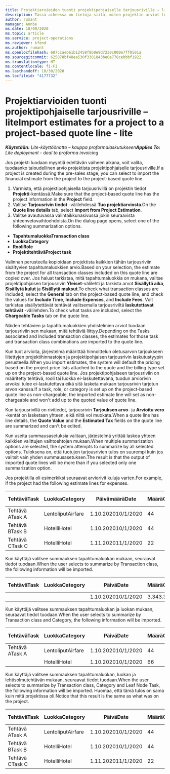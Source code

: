 ```yaml
---
title: Projektiarvioiden tuonti projektipohjaiselle tarjousriville – lite
description: Tässä aiheessa on tietoja siitä, miten projektin arviot tuodaan tarjousriville.
author: rumant
manager: Annbe
ms.date: 10/09/2020
ms.topic: article
ms.service: project-operations
ms.reviewer: kfend
ms.author: rumant
ms.openlocfilehash: 607ccaeb61b12458f8b0e9d7230c000e7ff0501a
ms.sourcegitcommit: 625878bf48ea530f3381843be0e778cebbbf1922
ms.translationtype: HT
ms.contentlocale: fi-FI
ms.lasthandoff: 10/30/2020
ms.locfileid: "4177732"
---
```

# <a name="import-estimates-for-a-project-to-a-project-based-quote-line---lite"></a><span data-ttu-id="d2487-103">Projektiarvioiden tuonti projektipohjaiselle tarjousriville – lite</span><span class="sxs-lookup"><span data-stu-id="d2487-103">Import estimates for a project to a project-based quote line - lite</span></span>

<span data-ttu-id="d2487-104">_**Käytetään:** Lite-käyttöönotto – kauppa proformalaskutukseen_</span><span class="sxs-lookup"><span data-stu-id="d2487-104">_**Applies To:** Lite deployment - deal to proforma invoicing_</span></span>

<span data-ttu-id="d2487-105">Jos projekti luodaan myyntiä edeltävän vaiheen aikana, voit valita, tuodaanko taloudellinen arvio projektista projektipohjaiselle tarjousriville.</span><span class="sxs-lookup"><span data-stu-id="d2487-105">If a project is created during the pre-sales stage, you can select to import the financial estimate from the project to the project-based quote line.</span></span>

1. <span data-ttu-id="d2487-106">Varmista, että projektipohjaisella tarjousrivillä on projektin tiedot **Projekti**-kentässä.</span><span class="sxs-lookup"><span data-stu-id="d2487-106">Make sure that the project-based quote line has the project information in the **Project** field.</span></span>
2. <span data-ttu-id="d2487-107">Valitse **Tarjousrivin tiedot** -välilehdessä **Tuo projektiarviosta**.</span><span class="sxs-lookup"><span data-stu-id="d2487-107">On the **Quote line details** tab, select **Import from Project Estimation**.</span></span>
3. <span data-ttu-id="d2487-108">Valitse avautuvassa valintaikkunasivussa jokin seuraavista yhteenvetovaihtoehdoista.</span><span class="sxs-lookup"><span data-stu-id="d2487-108">On the dialog page opens, select one of the following summarization options.</span></span>

  - <span data-ttu-id="d2487-109">**Tapahtumaluokka**</span><span class="sxs-lookup"><span data-stu-id="d2487-109">**Transaction class**</span></span>
  - <span data-ttu-id="d2487-110">**Luokka**</span><span class="sxs-lookup"><span data-stu-id="d2487-110">**Category**</span></span>
  - <span data-ttu-id="d2487-111">**Rooli**</span><span class="sxs-lookup"><span data-stu-id="d2487-111">**Role**</span></span> 
  - <span data-ttu-id="d2487-112">**Projektitehtävä**</span><span class="sxs-lookup"><span data-stu-id="d2487-112">**Project task**</span></span>

<span data-ttu-id="d2487-113">Valinnan perusteella kopioidaan projektista kaikkien tähän tarjousriviin sisältyvien tapahtumaluokkien arvio.</span><span class="sxs-lookup"><span data-stu-id="d2487-113">Based on your selection, the estimate from the project for all transaction classes included on this quote line are copied over.</span></span> <span data-ttu-id="d2487-114">Jos haluat tarkistaa, mitä tapahtumaluokkia on mukana, valitse projektipohjaisen tarjousrivin **Yleiset**-välilehti ja tarkista arvot **Sisällytä aika**, **Sisällytä kulut** ja **Sisällytä maksut**.</span><span class="sxs-lookup"><span data-stu-id="d2487-114">To check what transaction classes are included, select the **General** tab on the project-based quote line, and check the values for **Include Time**, **Include Expenses**, and **Include Fees**.</span></span>  <span data-ttu-id="d2487-115">Voit tarkistaa sisällytettävät tehtävät valitsemalla tarjousriviltä **laskutettavat tehtävät** -välilehden.</span><span class="sxs-lookup"><span data-stu-id="d2487-115">To check what tasks are included, select the **Chargeable Tasks** tab on the quote line.</span></span>

<span data-ttu-id="d2487-116">Näiden tehtävien ja tapahtumaluokkien yhdistelmien arviot tuodaan tarjousriviin sen mukaan, mitä tehtäviä liittyy.</span><span class="sxs-lookup"><span data-stu-id="d2487-116">Depending on the Tasks associated and Included transaction classes, the estimates for those task and transaction class combinations are imported to the quote line.</span></span>

<span data-ttu-id="d2487-117">Kun tuot arvioita, järjestelmä määrittää hinnoittelun oletusarvon tarjoukseen liitettyjen projektihinnastojen ja projektipohjaisen tarjousrivin laskutustyypin perusteella.</span><span class="sxs-lookup"><span data-stu-id="d2487-117">When you import estimates, the system will default the pricing based on the project price lists attached to the quote and the billing type set up on the project-based quote line.</span></span> <span data-ttu-id="d2487-118">Jos projektipohjaiseen tarjousriviin on määritetty tehtävä, rooli tai luokka ei-laskutettavana, tuodun arviorivin arvoksi tulee ei-laskutettava eikä sitä lasketa mukaan tarjousrivin tarjotun arvon kanssa.</span><span class="sxs-lookup"><span data-stu-id="d2487-118">If a task, role, or category is set up on the project-based quote line as non-chargeable, the imported estimate line will set as non-chargeable and won't add up to the quoted value of quote line.</span></span>

<span data-ttu-id="d2487-119">Kun tarjousrivillä on rivitiedot, tarjousrivin **Tarjouksen arvo**- ja **Arvioitu vero** -kentät on lasketaan yhteen, eikä niitä voi muokata.</span><span class="sxs-lookup"><span data-stu-id="d2487-119">When a quote line has line details, the **Quote Value** and the **Estimated Tax** fields on the quote line are summarized and can't be edited.</span></span>

<span data-ttu-id="d2487-120">Kun useita summausasetuksia valitaan, järjestelmä yrittää laskea yhteen kaikkien valittujen vaihtoehtojen mukaan.</span><span class="sxs-lookup"><span data-stu-id="d2487-120">When multiple summarization options are selected, the system attempts to summarize by all selected options.</span></span> <span data-ttu-id="d2487-121">Tuloksena on, että tuotujen tarjousrivien tulos on suurempi kuin jos valitsit vain yhden summausasetuksen.</span><span class="sxs-lookup"><span data-stu-id="d2487-121">The result is that the output of imported quote lines will be more than if you selected only one summarization option.</span></span>

<span data-ttu-id="d2487-122">Jos projektilla oli esimerkiksi seuraavat arviorivit kuluja varten.</span><span class="sxs-lookup"><span data-stu-id="d2487-122">For example, if the project had the following estimate lines for expenses.</span></span>

| <span data-ttu-id="d2487-123">Tehtävä</span><span class="sxs-lookup"><span data-stu-id="d2487-123">Task</span></span> | <span data-ttu-id="d2487-124">Luokka</span><span class="sxs-lookup"><span data-stu-id="d2487-124">Category</span></span> | <span data-ttu-id="d2487-125">Päivämäärä</span><span class="sxs-lookup"><span data-stu-id="d2487-125">Date</span></span> | <span data-ttu-id="d2487-126">Määrä</span><span class="sxs-lookup"><span data-stu-id="d2487-126">Quantity</span></span> | <span data-ttu-id="d2487-127">Yksikköhinta</span><span class="sxs-lookup"><span data-stu-id="d2487-127">Unit price</span></span> | <span data-ttu-id="d2487-128">Summa</span><span class="sxs-lookup"><span data-stu-id="d2487-128">Amount</span></span> |
| --- | --- | --- | --- | --- | --- |
| <span data-ttu-id="d2487-129">Tehtävä A</span><span class="sxs-lookup"><span data-stu-id="d2487-129">Task A</span></span> | <span data-ttu-id="d2487-130">Lentoliput</span><span class="sxs-lookup"><span data-stu-id="d2487-130">Airfare</span></span> | <span data-ttu-id="d2487-131">1.10.2020</span><span class="sxs-lookup"><span data-stu-id="d2487-131">10/1/2020</span></span> | <span data-ttu-id="d2487-132">4</span><span class="sxs-lookup"><span data-stu-id="d2487-132">4</span></span> | <span data-ttu-id="d2487-133">400</span><span class="sxs-lookup"><span data-stu-id="d2487-133">400</span></span> | <span data-ttu-id="d2487-134">1600</span><span class="sxs-lookup"><span data-stu-id="d2487-134">1600</span></span> |
| <span data-ttu-id="d2487-135">Tehtävä B</span><span class="sxs-lookup"><span data-stu-id="d2487-135">Task B</span></span> | <span data-ttu-id="d2487-136">Hotelli</span><span class="sxs-lookup"><span data-stu-id="d2487-136">Hotel</span></span> | <span data-ttu-id="d2487-137">1.10.2020</span><span class="sxs-lookup"><span data-stu-id="d2487-137">10/1/2020</span></span> | <span data-ttu-id="d2487-138">4</span><span class="sxs-lookup"><span data-stu-id="d2487-138">4</span></span> | <span data-ttu-id="d2487-139">200</span><span class="sxs-lookup"><span data-stu-id="d2487-139">200</span></span> | <span data-ttu-id="d2487-140">800</span><span class="sxs-lookup"><span data-stu-id="d2487-140">800</span></span> |
| <span data-ttu-id="d2487-141">Tehtävä C</span><span class="sxs-lookup"><span data-stu-id="d2487-141">Task C</span></span> | <span data-ttu-id="d2487-142">Hotelli</span><span class="sxs-lookup"><span data-stu-id="d2487-142">Hotel</span></span> | <span data-ttu-id="d2487-143">1.11.2020</span><span class="sxs-lookup"><span data-stu-id="d2487-143">11/1/2020</span></span> | <span data-ttu-id="d2487-144">2</span><span class="sxs-lookup"><span data-stu-id="d2487-144">2</span></span> | <span data-ttu-id="d2487-145">200</span><span class="sxs-lookup"><span data-stu-id="d2487-145">200</span></span> | <span data-ttu-id="d2487-146">400</span><span class="sxs-lookup"><span data-stu-id="d2487-146">400</span></span> |

<span data-ttu-id="d2487-147">Kun käyttäjä valitsee summauksen tapahtumaluokan mukaan, seuraavat tiedot tuodaan.</span><span class="sxs-lookup"><span data-stu-id="d2487-147">When the user selects to summarize by Transaction class, the following information will be imported.</span></span>

| <span data-ttu-id="d2487-148">Tehtävä</span><span class="sxs-lookup"><span data-stu-id="d2487-148">Task</span></span> | <span data-ttu-id="d2487-149">Luokka</span><span class="sxs-lookup"><span data-stu-id="d2487-149">Category</span></span> | <span data-ttu-id="d2487-150">Päivä</span><span class="sxs-lookup"><span data-stu-id="d2487-150">Date</span></span> | <span data-ttu-id="d2487-151">Määrä</span><span class="sxs-lookup"><span data-stu-id="d2487-151">Quantity</span></span> | <span data-ttu-id="d2487-152">Yksikköhinta</span><span class="sxs-lookup"><span data-stu-id="d2487-152">Unit price</span></span> | <span data-ttu-id="d2487-153">Summa</span><span class="sxs-lookup"><span data-stu-id="d2487-153">Amount</span></span> |
| --- | --- | --- | --- | --- | --- |
|||<span data-ttu-id="d2487-154">1.10.2020</span><span class="sxs-lookup"><span data-stu-id="d2487-154">10/1/2020</span></span> | <span data-ttu-id="d2487-155">3.34</span><span class="sxs-lookup"><span data-stu-id="d2487-155">3.34</span></span> | <span data-ttu-id="d2487-156">840</span><span class="sxs-lookup"><span data-stu-id="d2487-156">840</span></span> | <span data-ttu-id="d2487-157">2800</span><span class="sxs-lookup"><span data-stu-id="d2487-157">2800</span></span> |

<span data-ttu-id="d2487-158">Kun käyttäjä valitsee summauksen tapahtumaluokan ja luokan mukaan, seuraavat tiedot tuodaan.</span><span class="sxs-lookup"><span data-stu-id="d2487-158">When the user selects to summarize by Transaction class and Category, the following information will be imported.</span></span>

| <span data-ttu-id="d2487-159">Tehtävä</span><span class="sxs-lookup"><span data-stu-id="d2487-159">Task</span></span> | <span data-ttu-id="d2487-160">Luokka</span><span class="sxs-lookup"><span data-stu-id="d2487-160">Category</span></span> | <span data-ttu-id="d2487-161">Päivä</span><span class="sxs-lookup"><span data-stu-id="d2487-161">Date</span></span> | <span data-ttu-id="d2487-162">Määrä</span><span class="sxs-lookup"><span data-stu-id="d2487-162">Quantity</span></span> | <span data-ttu-id="d2487-163">Yksikköhinta</span><span class="sxs-lookup"><span data-stu-id="d2487-163">Unit price</span></span> | <span data-ttu-id="d2487-164">Summa</span><span class="sxs-lookup"><span data-stu-id="d2487-164">Amount</span></span> |
| --- | --- | --- | --- | --- | --- |
| <span data-ttu-id="d2487-165">Tehtävä A</span><span class="sxs-lookup"><span data-stu-id="d2487-165">Task A</span></span> | <span data-ttu-id="d2487-166">Lentoliput</span><span class="sxs-lookup"><span data-stu-id="d2487-166">Airfare</span></span> | <span data-ttu-id="d2487-167">1.10.2020</span><span class="sxs-lookup"><span data-stu-id="d2487-167">10/1/2020</span></span> | <span data-ttu-id="d2487-168">4</span><span class="sxs-lookup"><span data-stu-id="d2487-168">4</span></span> | <span data-ttu-id="d2487-169">400</span><span class="sxs-lookup"><span data-stu-id="d2487-169">400</span></span> | <span data-ttu-id="d2487-170">1600</span><span class="sxs-lookup"><span data-stu-id="d2487-170">1600</span></span> |
| | <span data-ttu-id="d2487-171">Hotelli</span><span class="sxs-lookup"><span data-stu-id="d2487-171">Hotel</span></span> | <span data-ttu-id="d2487-172">1.10.2020</span><span class="sxs-lookup"><span data-stu-id="d2487-172">10/1/2020</span></span> | <span data-ttu-id="d2487-173">6</span><span class="sxs-lookup"><span data-stu-id="d2487-173">6</span></span> | <span data-ttu-id="d2487-174">200</span><span class="sxs-lookup"><span data-stu-id="d2487-174">200</span></span> | <span data-ttu-id="d2487-175">1200</span><span class="sxs-lookup"><span data-stu-id="d2487-175">1200</span></span> |

<span data-ttu-id="d2487-176">Kun käyttäjä valitsee summauksen tapahtumaluokan, luokan ja lehtisolmutehtävän mukaan, seuraavat tiedot tuodaan.</span><span class="sxs-lookup"><span data-stu-id="d2487-176">When the user selects to summarize by Transaction class, Category and Leaf Node Task, the following information will be imported.</span></span> <span data-ttu-id="d2487-177">Huomaa, että tämä tulos on sama kuin mitä projektissa oli.</span><span class="sxs-lookup"><span data-stu-id="d2487-177">Notice that this result is the same as what was on the project.</span></span>

| <span data-ttu-id="d2487-178">Tehtävä</span><span class="sxs-lookup"><span data-stu-id="d2487-178">Task</span></span> | <span data-ttu-id="d2487-179">Luokka</span><span class="sxs-lookup"><span data-stu-id="d2487-179">Category</span></span> | <span data-ttu-id="d2487-180">Päivä</span><span class="sxs-lookup"><span data-stu-id="d2487-180">Date</span></span> | <span data-ttu-id="d2487-181">Määrä</span><span class="sxs-lookup"><span data-stu-id="d2487-181">Quantity</span></span> | <span data-ttu-id="d2487-182">Yksikköhinta</span><span class="sxs-lookup"><span data-stu-id="d2487-182">Unit price</span></span> | <span data-ttu-id="d2487-183">Summa</span><span class="sxs-lookup"><span data-stu-id="d2487-183">Amount</span></span> |
| --- | --- | --- | --- | --- | --- |
| <span data-ttu-id="d2487-184">Tehtävä A</span><span class="sxs-lookup"><span data-stu-id="d2487-184">Task A</span></span> | <span data-ttu-id="d2487-185">Lentoliput</span><span class="sxs-lookup"><span data-stu-id="d2487-185">Airfare</span></span> | <span data-ttu-id="d2487-186">1.10.2020</span><span class="sxs-lookup"><span data-stu-id="d2487-186">10/1/2020</span></span> | <span data-ttu-id="d2487-187">4</span><span class="sxs-lookup"><span data-stu-id="d2487-187">4</span></span> | <span data-ttu-id="d2487-188">400</span><span class="sxs-lookup"><span data-stu-id="d2487-188">400</span></span> | <span data-ttu-id="d2487-189">1600</span><span class="sxs-lookup"><span data-stu-id="d2487-189">1600</span></span> |
| <span data-ttu-id="d2487-190">Tehtävä B</span><span class="sxs-lookup"><span data-stu-id="d2487-190">Task B</span></span> | <span data-ttu-id="d2487-191">Hotelli</span><span class="sxs-lookup"><span data-stu-id="d2487-191">Hotel</span></span> | <span data-ttu-id="d2487-192">1.10.2020</span><span class="sxs-lookup"><span data-stu-id="d2487-192">10/1/2020</span></span> | <span data-ttu-id="d2487-193">4</span><span class="sxs-lookup"><span data-stu-id="d2487-193">4</span></span> | <span data-ttu-id="d2487-194">200</span><span class="sxs-lookup"><span data-stu-id="d2487-194">200</span></span> | <span data-ttu-id="d2487-195">800</span><span class="sxs-lookup"><span data-stu-id="d2487-195">800</span></span> |
| <span data-ttu-id="d2487-196">Tehtävä C</span><span class="sxs-lookup"><span data-stu-id="d2487-196">Task C</span></span> | <span data-ttu-id="d2487-197">Hotelli</span><span class="sxs-lookup"><span data-stu-id="d2487-197">Hotel</span></span> | <span data-ttu-id="d2487-198">1.11.2020</span><span class="sxs-lookup"><span data-stu-id="d2487-198">11/1/2020</span></span> | <span data-ttu-id="d2487-199">2</span><span class="sxs-lookup"><span data-stu-id="d2487-199">2</span></span> | <span data-ttu-id="d2487-200">200</span><span class="sxs-lookup"><span data-stu-id="d2487-200">200</span></span> | <span data-ttu-id="d2487-201">400</span><span class="sxs-lookup"><span data-stu-id="d2487-201">400</span></span> |
